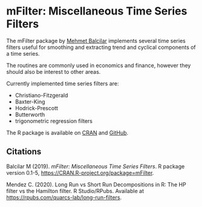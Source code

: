 # mFilter: Miscellaneous Time Series Filters

The mFilter package by [Mehmet Balcilar](https://mbalcilar.github.io/) implements several time series filters useful for smoothing and extracting trend and cyclical components of a time series. 

The routines are commonly used in economics and finance, however they should also be interest to other areas. 

Currently implemented time series filters are:
- Christiano-Fitzgerald
- Baxter-King
- Hodrick-Prescott
- Butterworth
- trigonometric regression filters

The R package is available on [CRAN](https://cran.r-project.org/package=mFilter) and [GitHub](https://github.com/mbalcilar/mFilter).

## Citations

Balcilar M (2019). _mFilter: Miscellaneous Time
Series Filters_. R package version 0.1-5,
<https://CRAN.R-project.org/package=mFilter>.

Mendez C. (2020). Long Run vs Short Run Decompositions in R: The HP filter vs the Hamilton filter. R Studio/RPubs. Available at <https://rpubs.com/quarcs-lab/long-run-filters>.
